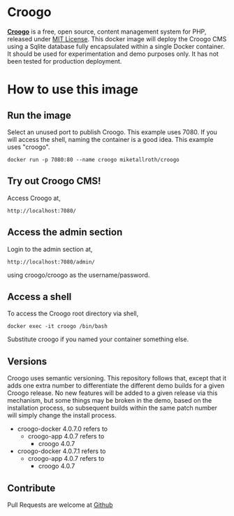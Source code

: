 # Croogo
[**Croogo**](https://croogo.org) is a free, open source, content management system for PHP, released under [MIT License](http://github.com/croogo/croogo/blob/master/LICENSE.txt).
This docker image will deploy the Croogo CMS using a Sqlite database fully encapsulated within a single Docker container. It should be used for experimentation and demo purposes only. It has not been tested for production deployment.

# How to use this image

## Run the image
Select an unused port to publish Croogo. This example uses 7080.
If you will access the shell, naming the container is a good idea. This example uses "croogo".
```
docker run -p 7080:80 --name croogo miketallroth/croogo
```

## Try out Croogo CMS!
Access Croogo at,
```
http://localhost:7080/
```

## Access the admin section
Login to the admin section at,
```
http://localhost:7080/admin/
```
using croogo/croogo as the username/password.

## Access a shell
To access the Croogo root directory via shell,
```
docker exec -it croogo /bin/bash
```
Substitute croogo if you named your container something else.

## Versions
Croogo uses semantic versioning. This repository follows that, except that it adds one extra number to differentiate the different demo builds for a given Croogo release. No new features will be added to a given release via this mechanism, but some things may be broken in the demo, based on the installation process, so subsequent builds within the same patch number will simply change the install process.

  * croogo-docker 4.0.7.0 refers to
    * croogo-app 4.0.7 refers to
      * croogo 4.0.7
  * croogo-docker 4.0.7.1 refers to
    * croogo-app 4.0.7 refers to
      * croogo 4.0.7

## Contribute
Pull Requests are welcome at [Github](https://github.com/miketallroth/croogo-docker)
